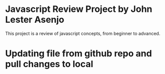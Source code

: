 # Javascript Review Project by John Lester Asenjo
This project is a review of javascript concepts, from beginner to advanced.

# Updating file from github repo and pull changes to local